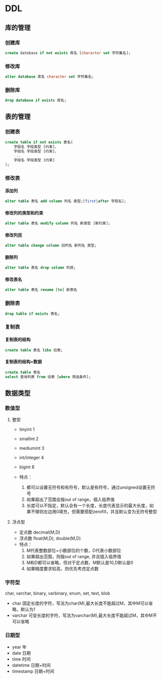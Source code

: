 # DDL

## 库的管理

### 创建库

```sql
create datebase if not exists 库名 [character set 字符集名];
```

### 修改库

```sql
alter database 库名 character set 字符集名;
```

### 删除库

```sql
drop database if exists 库名;
```

## 表的管理

### 创建表

```sql
create table if not exists 表名(
    字段名 字段类型 [约束]，
    字段名 字段类型 [约束]，
    ...
    字段名 字段类型 [约束]
);
```

### 修改表

#### 添加列

```sql
alter table 表名 add column 列名 类型;[first|after 字段名];
```

#### 修改列的类型和约束

```sql
alter table 表名 modify column 列名 新类型 [新约束];
```

#### 修改列民

```sql
alter table change column 旧列名 新列名 类型;
```

#### 删除列

```sql
alter table 表名 drop column 列民;
```

#### 修改表名

```sql
alter table 表名 rename [to] 新表名
```

### 删除表

```sql
drop table if exists 表名;
```

### 复制表

#### 复制表的结构

```sql
create table 表名 like 旧表;
```

#### 复制表的结构+数据

```sql
create table 表名
select 查询列表 from 旧表 [where 筛选条件];
```

## 数据类型

### 数值型

1. 整型
    - tinyint     1
    - smallint    2
    - mediumint   3
    - int/integer 4
    - bigint      8

    - 特点：
        1. 都可以设置无符号和有符号，默认是有符号，通过unsigned设置无符号
        2. 如果超出了范围会报out of range，插入临界值
        3. 长度可以不指定，默认会有一个长度，长度代表显示的最大长度，如果不够则左边用0填充，但需要搭配zerofill，并且默认变为无符号整型

2. 浮点型
    - 定点数 decimal(M,D)
    - 浮点数 float(M,D), double(M,D)
    - 特点：
        1. M代表整数部位+小数部位的个数，D代表小数部位
        2. 如果超出范围，则报out of range, 并且插入临界值
        3. M和D都可以省略，但对于定点数，M默认是10,D默认是0
        4. 如果精度要求较高，则优先考虑定点数

### 字符型

char, varchar, binary, varbinary, enum, set, text, blob

- char 固定长度的字符，写法为char(M),最大长度不能超过M，其中M可以省略，默认为1
- varchar 可变长度的字符，写法为varchar(M),最大长度不能超过M，其中M不可以省略

### 日期型

- year 年
- date 日期
- time 时间
- datetime 日期+时间
- timestamp 日期+时间
